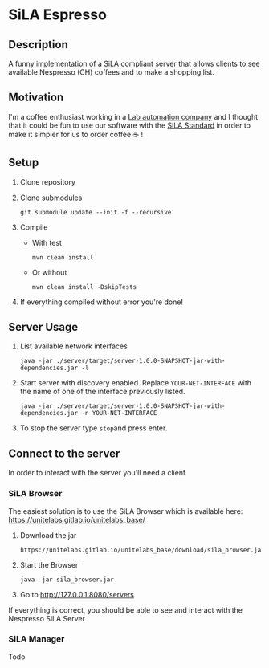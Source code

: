 # SiLA Espresso

## Description
A funny implementation of a [SiLA](https://sila-standard.com/) compliant server
that allows clients to see available Nespresso (CH) coffees and to make a shopping list.

## Motivation
I'm a coffee enthusiast working in a [Lab automation company](http://unitelabs.ch) and 
I thought that it could be fun to use our software with the [SiLA Standard](https://sila-standard.com/) 
in order to make it simpler for us to order coffee ☕ !  

## Setup

1. Clone repository
2. Clone submodules 
    ```
    git submodule update --init -f --recursive
    ```

3. Compile
    - With test
        ```
        mvn clean install
        ```
    - Or without
        ```
        mvn clean install -DskipTests
        ```
        
4. If everything compiled without error you're done!
 
## Server Usage

1. List available network interfaces
    ```
    java -jar ./server/target/server-1.0.0-SNAPSHOT-jar-with-dependencies.jar -l
    ```

2. Start server with discovery enabled. Replace `YOUR-NET-INTERFACE` with the name of one of the interface previously listed.
    ```
    java -jar ./server/target/server-1.0.0-SNAPSHOT-jar-with-dependencies.jar -n YOUR-NET-INTERFACE
    ```

3. To stop the server type `stop`and press enter.

## Connect to the server
In order to interact with the server you'll need a client

### SiLA Browser
The easiest solution is to use the SiLA Browser which is available here: https://unitelabs.gitlab.io/unitelabs_base/

1. Download the jar
    ```
    https://unitelabs.gitlab.io/unitelabs_base/download/sila_browser.jar
    ```
2. Start the Browser
    ```
    java -jar sila_browser.jar
    ```
3. Go to http://127.0.0.1:8080/servers 

If everything is correct, you should be able to see and interact with the Nespresso SiLA Server

### SiLA Manager
Todo
